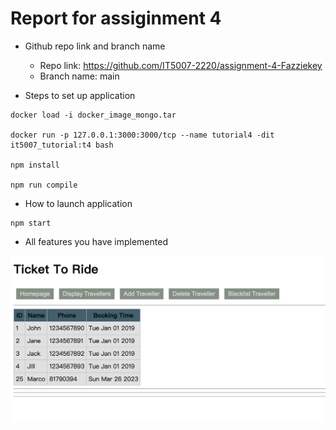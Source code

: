 

# Report for assiginment 4


- Github repo link and branch name    
  - Repo link: https://github.com/IT5007-2220/assignment-4-Fazziekey
  - Branch name: main

- Steps to set up application

```
docker load -i docker_image_mongo.tar

docker run -p 127.0.0.1:3000:3000/tcp --name tutorial4 -dit it5007_tutorial:t4 bash

npm install

npm run compile
```


- How to launch application

```
npm start
```

- All features you have implemented



![demo](1.png)